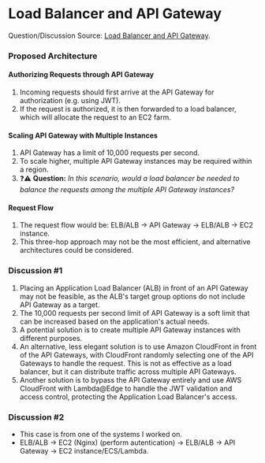 # Load Balancer and API Gateway

Question/Discussion Source: [Load Balancer and API Gateway](https://repost.aws/questions/QUqqNns-YARYCQz441UFqwOw/load-balancer-and-api-gateway).

### Proposed Architecture

#### Authorizing Requests through API Gateway

1. Incoming requests should first arrive at the API Gateway for authorization (e.g. using JWT).
2. If the request is authorized, it is then forwarded to a load balancer, which will allocate the request to an EC2 farm.

#### Scaling API Gateway with Multiple Instances

1. API Gateway has a limit of 10,000 requests per second.
2. To scale higher, multiple API Gateway instances may be required within a region.
3. :question::warning: **Question:** _In this scenario, would a load balancer be needed to balance the requests among the multiple API Gateway instances?_

#### Request Flow

1. The request flow would be: ELB/ALB -> API Gateway -> ELB/ALB -> EC2 instance.
2. This three-hop approach may not be the most efficient, and alternative architectures could be considered.



### Discussion #1

1. Placing an Application Load Balancer (ALB) in front of an API Gateway may not be feasible, as the ALB's target group options do not include API Gateway as a target.
2. The 10,000 requests per second limit of API Gateway is a soft limit that can be increased based on the application's actual needs.
3. A potential solution is to create multiple API Gateway instances with different purposes.
4. An alternative, less elegant solution is to use Amazon CloudFront in front of the API Gateways, with CloudFront randomly selecting one of the API Gateways to handle the request. This is not as effective as a load balancer, but it can distribute traffic across multiple API Gateways.
5. Another solution is to bypass the API Gateway entirely and use AWS CloudFront with Lambda@Edge to handle the JWT validation and access control, protecting the Application Load Balancer's access.

### Discussion #2&#x20;

* This case is from one of the systems I worked on.
* ELB/ALB -> EC2 (Nginx) (perform autentication) -> ELB/ALB -> API Gateway -> EC2 instance/ECS/Lambda.
